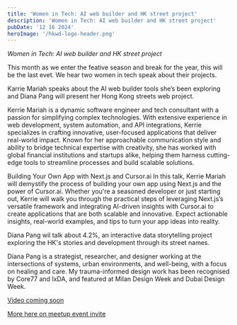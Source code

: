 ```yaml
---
title: 'Women in Tech: AI web builder and HK street project'
description: 'Women in Tech: AI web builder and HK street project'
pubDate: '12 16 2024'
heroImage: '/hkwd-logo-header.png'
---
```


*Women in Tech: AI web builder and HK street project*

This month as we enter the feative season and break for the year, this will be the last evet. We hear two women in tech speak about their projects.

Karrie Mariah speaks about the AI web builder tools she’s been exploring and Diana Pang will present her Hong Kong streets web project.

Kerrie Mariah is a dynamic software engineer and tech consultant with a passion for simplifying complex technologies. With extensive experience in web development, system automation, and API integrations, Kerrie specializes in crafting innovative, user-focused applications that deliver real-world impact. Known for her approachable communication style and ability to bridge technical expertise with creativity, she has worked with global financial institutions and startups alike, helping them harness cutting-edge tools to streamline processes and build scalable solutions.

Building Your Own App with Next.js and Cursor.ai In this talk, Kerrie Mariah will demystify the process of building your own app using Next.js and the power of Cursor.ai. Whether you're a seasoned developer or just starting out, Kerrie will walk you through the practical steps of leveraging Next.js’s versatile framework and integrating AI-driven insights with Cursor.ai to create applications that are both scalable and innovative. Expect actionable insights, real-world examples, and tips to turn your app ideas into reality.

Diana Pang wil talk about 4.2%, an interactive data storytelling project exploring the HK's stories and development through its street names.

Diana Pang is a strategist, researcher, and designer working at the intersections of systems, urban environments, and well-being, with a focus on healing and care. My trauma-informed design work has been recognised by Core77 and IxDA, and featured at Milan Design Week and Dubai Design Week.

[Video coming soon]()

[More here on meetup event invite](https://www.meetup.com/hk-web-dev/events/304981141)